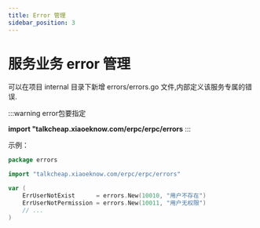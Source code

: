 ```yaml
---
title: Error 管理
sidebar_position: 3
---
```

# 服务业务 error 管理

可以在项目 internal 目录下新增 errors/errors.go 文件,内部定义该服务专属的错误.

:::warning
  error包要指定 
  
  **import  "talkcheap.xiaoeknow.com/erpc/erpc/errors**
:::

示例：
```go title="internal/errors/errors.go"
package errors

import "talkcheap.xiaoeknow.com/erpc/erpc/errors"

var (
    ErrUserNotExist      = errors.New(10010, "用户不存在")
    ErrUserNotPermission = errors.New(10011, "用户无权限")
    // ...
)
```